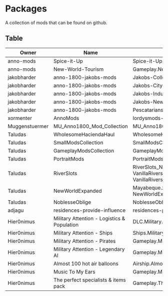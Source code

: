 # Packages

A collection of mods that can be found on github.

## Table

|Owner|Name|Package|
|-|-|-|
| anno-mods | Spice-it-Up | Spice-it-Up.zip |
| anno-mods | New-World-Tourism | Gameplay.New.World.Tourism.zip |
| jakobharder | anno-1800-jakobs-mods | Jakobs-Collection-v*.zip |
| jakobharder | anno-1800-jakobs-mods | Jakobs-City-Variations-*.zip |
| jakobharder | anno-1800-jakobs-mods | Jakobs-Industrial-Cities-*.zip |
| jakobharder | anno-1800-jakobs-mods | Jakobs-New-World-Cities-*.zip |
| jakobharder | anno-1800-jakobs-mods | Pescatarians-*.zip |
| xormenter | AnnoMods | lordysmods-v*.zip |
| Muggenstuermer | MU_Anno1800_Mod_Collection | MU_Anno1800_Mod_Collection_Full_v*.zip
| Taludas | WholesomeHaciendaHaul | WholesomeHaciendaHaul.zip |
| Taludas | SmallModsCollection | SmallModsCollection_v*.zip |
| Taludas | GameplayModsCollection | GameplayModsCollection_v*.zip |
| Taludas | PortraitMods | PortraitMods_v*.zip |
| Taludas | RiverSlots | RiverSlots_NW_v*.zip - RiverSlots_OW_v*.zip - VanillaRiverslotBuildingsNW_v*.zip - VanillaRiverslotBuildingsOW_v*.zip|
| Taludas | NewWorldExpanded | Mayabeque.zip - MuddyRiversRemoved.zip - NewWorldExpanded.zip |
| Taludas | NoblesseOblige | NoblesseOblige.zip |
| adjagu | residences-provide-influence | residences-provide-influence-*.zip |
| Hier0nimus | Military Attention - Logistics & Population | DLC.Military.Attention.-.Logistics.and.Population.*.zip |
| Hier0nimus | Military Attention - Ships | Ships.Military.Attention.-.Ships.*.zip |
| Hier0nimus | Military Attention - Pirates | Gameplay.Military.Attention.-.Pirates.*.zip |
| Hier0nimus | Military Attention - Legendary AI | Gameplay.Military.Attention.-.Legendary.AI.*.zip |
| Hier0nimus | Almost 100 hot air balloons | Airship.Almost.100.hot.air.balloons.*.zip |
| Hier0nimus | Music To My Ears | Gameplay.Music.to.my.ears.*.zip |
| Hier0nimus | The perfect specialists & items pack | Gameplay.The.perfect.specialists.items.pack.*.zip |
